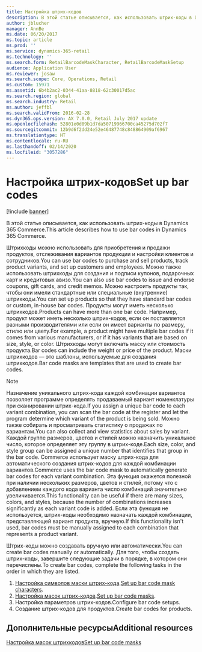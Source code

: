 ```yaml
---
title: Настройка штрих-кодов
description: В этой статье описывается, как использовать штрих-коды в Dynamics 365 Commerce.
author: jblucher
manager: AnnBe
ms.date: 06/20/2017
ms.topic: article
ms.prod: ''
ms.service: dynamics-365-retail
ms.technology: ''
ms.search.form: RetailBarcodeMaskCharacter, RetailBarcodeMaskSetup
audience: Application User
ms.reviewer: josaw
ms.search.scope: Core, Operations, Retail
ms.custom: 15971
ms.assetid: 6b4b2ac2-0344-41aa-8818-62c30017d5ac
ms.search.region: global
ms.search.industry: Retail
ms.author: jeffbl
ms.search.validFrom: 2016-02-28
ms.dyn365.ops.version: AX 7.0.0, Retail July 2017 update
ms.openlocfilehash: 52801e0d09b1d7da50719966700ca45275d702f7
ms.sourcegitcommit: 12b9d6f2dd24e52e46487748c848864909af6967
ms.translationtype: HT
ms.contentlocale: ru-RU
ms.lasthandoff: 02/14/2020
ms.locfileid: "3057286"
---
```

# <a name="set-up-bar-codes"></a><span data-ttu-id="520a4-103">Настройка штрих-кодов</span><span class="sxs-lookup"><span data-stu-id="520a4-103">Set up bar codes</span></span>

[!include [banner](includes/banner.md)]

<span data-ttu-id="520a4-104">В этой статье описывается, как использовать штрих-коды в Dynamics 365 Commerce.</span><span class="sxs-lookup"><span data-stu-id="520a4-104">This article describes how to use bar codes in Dynamics 365 Commerce.</span></span>

<span data-ttu-id="520a4-105">Штрихкоды можно использовать для приобретения и продажи продуктов, отслеживания вариантов продукции и настройки клиентов и сотрудников.</span><span class="sxs-lookup"><span data-stu-id="520a4-105">You can use bar codes to purchase and sell products, track product variants, and set up customers and employees.</span></span> <span data-ttu-id="520a4-106">Можно также использовать штрихкоды для создания и подписи купонов, подарочных карт и кредитовых авизо.</span><span class="sxs-lookup"><span data-stu-id="520a4-106">You can also use bar codes to issue and endorse coupons, gift cards, and credit memos.</span></span> <span data-ttu-id="520a4-107">Можно настроить продукты так, чтобы они имели стандартные или специальные (внутренние) штрихкоды.</span><span class="sxs-lookup"><span data-stu-id="520a4-107">You can set up products so that they have standard bar codes or custom, in-house bar codes.</span></span> <span data-ttu-id="520a4-108">Продукты могут иметь несколько штрихкодов.</span><span class="sxs-lookup"><span data-stu-id="520a4-108">Products can have more than one bar code.</span></span> <span data-ttu-id="520a4-109">Например, продукт может иметь несколько штрих-кодов, если он поставляется разными производителями или если он имеет варианты по размеру, стилю или цвету.</span><span class="sxs-lookup"><span data-stu-id="520a4-109">For example, a product might have multiple bar codes if it comes from various manufacturers, or if it has variants that are based on size, style, or color.</span></span> <span data-ttu-id="520a4-110">Штрихкоды могут включать массу или стоимость продукта.</span><span class="sxs-lookup"><span data-stu-id="520a4-110">Bar codes can include the weight or price of the product.</span></span> <span data-ttu-id="520a4-111">Маски штрихкодов — это шаблоны, используемые для создания штрихкодов.</span><span class="sxs-lookup"><span data-stu-id="520a4-111">Bar code masks are templates that are used to create bar codes.</span></span>

> [!NOTE]
> <span data-ttu-id="520a4-112">Назначение уникального штрих-кода каждой комбинации вариантов позволяет программе определять продаваемый вариант номенклатуры при сканировании штрих-кода.</span><span class="sxs-lookup"><span data-stu-id="520a4-112">If you assign a unique bar code to each variant combination, you can scan the bar code at the register and let the program determine which variant of the product is being sold.</span></span> <span data-ttu-id="520a4-113">Можно также собирать и просматривать статистику о продажах по вариантам.</span><span class="sxs-lookup"><span data-stu-id="520a4-113">You can also collect and view statistics about sales by variant.</span></span> <span data-ttu-id="520a4-114">Каждой группе размеров, цветов и стилей можно назначить уникальное число, которое определяет эту группу в штрих-коде.</span><span class="sxs-lookup"><span data-stu-id="520a4-114">Each size, color, and style group can be assigned a unique number that identifies that group in the bar code.</span></span> <span data-ttu-id="520a4-115">Commerce использует маску штрих-кода для автоматического создания штрих-кодов для каждой комбинации вариантов.</span><span class="sxs-lookup"><span data-stu-id="520a4-115">Commerce uses the bar code mask to automatically generate bar codes for each variant combination.</span></span> <span data-ttu-id="520a4-116">Эта функция окажется полезной при наличии нескольких размеров, цветов и стилей, потому что с добавлением каждого кода варианта число комбинаций значительно увеличивается.</span><span class="sxs-lookup"><span data-stu-id="520a4-116">This functionality can be useful if there are many sizes, colors, and styles, because the number of combinations increases significantly as each variant code is added.</span></span> <span data-ttu-id="520a4-117">Если эта функция не используется, штрих-коды необходимо назначать каждой комбинации, представляющей вариант продукта, вручную.</span><span class="sxs-lookup"><span data-stu-id="520a4-117">If this functionality isn't used, bar codes must be manually assigned to each combination that represents a product variant.</span></span>

<span data-ttu-id="520a4-118">Штрих-коды можно создавать вручную или автоматически.</span><span class="sxs-lookup"><span data-stu-id="520a4-118">You can create bar codes manually or automatically.</span></span> <span data-ttu-id="520a4-119">Для того, чтобы создать штрих-коды, завершите следующие задачи в порядке, в котором они перечислены.</span><span class="sxs-lookup"><span data-stu-id="520a4-119">To create bar codes, complete the following tasks in the order in which they are listed.</span></span>

1. <span data-ttu-id="520a4-120">[Настройка символов маски штрих-кода](set-up-bar-code-masks.md).</span><span class="sxs-lookup"><span data-stu-id="520a4-120">[Set up bar code mask characters](set-up-bar-code-masks.md).</span></span>
2. <span data-ttu-id="520a4-121">[Настройка масок штрих-кодов](set-up-bar-code-masks.md).</span><span class="sxs-lookup"><span data-stu-id="520a4-121">[Set up bar code masks](set-up-bar-code-masks.md).</span></span>
3. <span data-ttu-id="520a4-122">Настройка параметров штрих-кодов.</span><span class="sxs-lookup"><span data-stu-id="520a4-122">Configure bar code setups.</span></span>
4. <span data-ttu-id="520a4-123">Создание штрих-кодов для продуктов.</span><span class="sxs-lookup"><span data-stu-id="520a4-123">Create bar codes for products.</span></span>

## <a name="additional-resources"></a><span data-ttu-id="520a4-124">Дополнительные ресурсы</span><span class="sxs-lookup"><span data-stu-id="520a4-124">Additional resources</span></span>

[<span data-ttu-id="520a4-125">Настройка масок штрихкодов</span><span class="sxs-lookup"><span data-stu-id="520a4-125">Set up bar code masks</span></span>](set-up-bar-code-masks.md)
